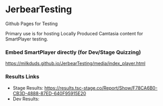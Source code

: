 # JerbearTesting
Github Pages for Testing

Primary use is for hosting Locally Produced Camtasia content for SmartPlayer testing.

### Embed SmartPlayer directly (for Dev/Stage Quizzing)
https://milkduds.github.io/JerbearTesting/media/index_player.html

### Results Links
- Stage Results: https://results.tsc-stage.co/Report/Show/F78CA6B0-CB3D-4888-87ED-640F95915E20
- Dev Results: 
